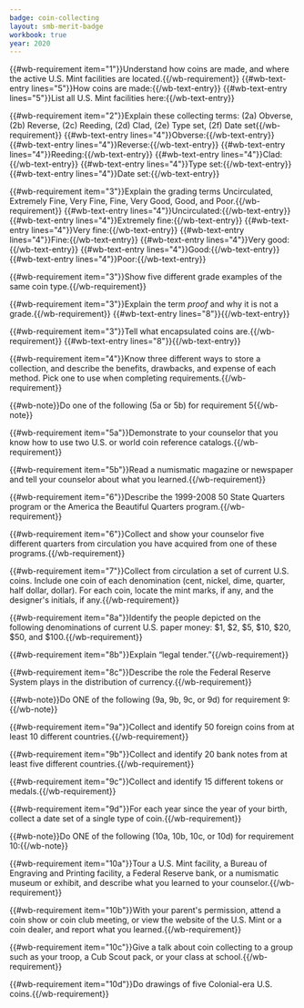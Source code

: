 ```yaml
---
badge: coin-collecting
layout: smb-merit-badge
workbook: true
year: 2020
---
```


{{#wb-requirement item="1"}}Understand how coins are made, and where the active U.S. Mint facilities are located.{{/wb-requirement}}
{{#wb-text-entry lines="5"}}How coins are made:{{/wb-text-entry}}
{{#wb-text-entry lines="5"}}List all U.S. Mint facilities here:{{/wb-text-entry}}

{{#wb-requirement item="2"}}Explain these collecting terms: (2a) Obverse, (2b) Reverse, (2c) Reeding, (2d) Clad, (2e) Type set, (2f) Date set{{/wb-requirement}}
{{#wb-text-entry lines="4"}}Obverse:{{/wb-text-entry}}
{{#wb-text-entry lines="4"}}Reverse:{{/wb-text-entry}}
{{#wb-text-entry lines="4"}}Reeding:{{/wb-text-entry}}
{{#wb-text-entry lines="4"}}Clad:{{/wb-text-entry}}
{{#wb-text-entry lines="4"}}Type set:{{/wb-text-entry}}
{{#wb-text-entry lines="4"}}Date set:{{/wb-text-entry}}

{{#wb-requirement item="3"}}Explain the grading terms Uncirculated, Extremely Fine, Very Fine, Fine, Very Good, Good, and Poor.{{/wb-requirement}}
{{#wb-text-entry lines="4"}}Uncirculated:{{/wb-text-entry}}
{{#wb-text-entry lines="4"}}Extremely fine:{{/wb-text-entry}}
{{#wb-text-entry lines="4"}}Very fine:{{/wb-text-entry}}
{{#wb-text-entry lines="4"}}Fine:{{/wb-text-entry}}
{{#wb-text-entry lines="4"}}Very good:{{/wb-text-entry}}
{{#wb-text-entry lines="4"}}Good:{{/wb-text-entry}}
{{#wb-text-entry lines="4"}}Poor:{{/wb-text-entry}}

{{#wb-requirement item="3"}}Show five different grade examples of the same coin type.{{/wb-requirement}}

{{#wb-requirement item="3"}}Explain the term *proof* and why it is not a grade.{{/wb-requirement}}
{{#wb-text-entry lines="8"}}{{/wb-text-entry}}

{{#wb-requirement item="3"}}Tell what encapsulated coins are.{{/wb-requirement}}
{{#wb-text-entry lines="8"}}{{/wb-text-entry}}

{{#wb-requirement item="4"}}Know three different ways to store a collection, and describe the benefits, drawbacks, and expense of each method. Pick one to use when completing requirements.{{/wb-requirement}}

{{#wb-note}}Do one of the following (5a or 5b) for requirement 5{{/wb-note}}

{{#wb-requirement item="5a"}}Demonstrate to your counselor that you know how to use two U.S. or world coin reference catalogs.{{/wb-requirement}}

{{#wb-requirement item="5b"}}Read a numismatic magazine or newspaper and tell your counselor about what you learned.{{/wb-requirement}}

{{#wb-requirement item="6"}}Describe the 1999-2008 50 State Quarters program or the America the Beautiful Quarters program.{{/wb-requirement}}

{{#wb-requirement item="6"}}Collect and show your counselor five different quarters from circulation you have acquired from one of these programs.{{/wb-requirement}}

{{#wb-requirement item="7"}}Collect from circulation a set of current U.S. coins. Include one coin of each denomination (cent, nickel, dime, quarter, half dollar, dollar). For each coin, locate the mint marks, if any, and the designer's initials, if any.{{/wb-requirement}}

{{#wb-requirement item="8a"}}Identify the people depicted on the following denominations of current U.S. paper money: $1, $2, $5, $10, $20, $50, and $100.{{/wb-requirement}}

{{#wb-requirement item="8b"}}Explain “legal tender.”{{/wb-requirement}}

{{#wb-requirement item="8c"}}Describe the role the Federal Reserve System plays in the distribution of currency.{{/wb-requirement}}

{{#wb-note}}Do ONE of the following (9a, 9b, 9c, or 9d) for requirement 9:{{/wb-note}}

{{#wb-requirement item="9a"}}Collect and identify 50 foreign coins from at least 10 different countries.{{/wb-requirement}}

{{#wb-requirement item="9b"}}Collect and identify 20 bank notes from at least five different countries.{{/wb-requirement}}

{{#wb-requirement item="9c"}}Collect and identify 15 different tokens or medals.{{/wb-requirement}}

{{#wb-requirement item="9d"}}For each year since the year of your birth, collect a date set of a single type of coin.{{/wb-requirement}}

{{#wb-note}}Do ONE of the following (10a, 10b, 10c, or 10d) for requirement 10:{{/wb-note}}

{{#wb-requirement item="10a"}}Tour a U.S. Mint facility, a Bureau of Engraving and Printing facility, a Federal Reserve bank, or a numismatic museum or exhibit, and describe what you learned to your counselor.{{/wb-requirement}}

{{#wb-requirement item="10b"}}With your parent's permission, attend a coin show or coin club meeting, or view the website of the U.S. Mint or a coin dealer, and report what you learned.{{/wb-requirement}}

{{#wb-requirement item="10c"}}Give a talk about coin collecting to a group such as your troop, a Cub Scout pack, or your class at school.{{/wb-requirement}}

{{#wb-requirement item="10d"}}Do drawings of five Colonial-era U.S. coins.{{/wb-requirement}}
